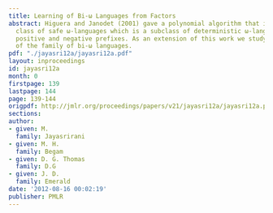 ```yaml
---
title: Learning of Bi-ω Languages from Factors
abstract: Higuera and Janodet (2001) gave a polynomial algorithm that identifies the
  class of safe ω-languages which is a subclass of deterministic ω-languages from
  positive and negative prefixes. As an extension of this work we study the learning
  of the family of bi-ω languages.
pdf: "./jayasri12a/jayasri12a.pdf"
layout: inproceedings
id: jayasri12a
month: 0
firstpage: 139
lastpage: 144
page: 139-144
origpdf: http://jmlr.org/proceedings/papers/v21/jayasri12a/jayasri12a.pdf
sections: 
author:
- given: M.
  family: Jayasrirani
- given: M. H.
  family: Begam
- given: D. G. Thomas
  family: D.G
- given: J. D.
  family: Emerald
date: '2012-08-16 00:02:19'
publisher: PMLR
---
```

